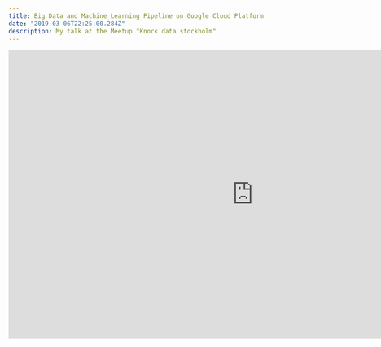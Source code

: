 ```yaml
---
title: Big Data and Machine Learning Pipeline on Google Cloud Platform
date: "2019-03-06T22:25:00.284Z"
description: My talk at the Meetup "Knock data stockholm"
---
```


<iframe src="https://docs.google.com/presentation/d/e/2PACX-1vSDEqjGwz-IwuLDAd7qMGt9qEJLSbjg0Nc7Yci128njxfBls6hCHs7V1JqJtJdiWHP_lcBwq7zr66Ll/embed?start=false&loop=false&delayms=3000" frameborder="0" width="960" height="569" allowfullscreen="true" mozallowfullscreen="true" webkitallowfullscreen="true"></iframe>